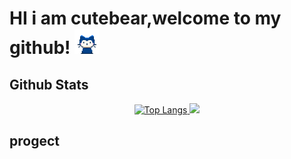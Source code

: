 <h1> HI i am cutebear,welcome to my github! <img src="https://github.com/cutebear0123/cutebear0123/blob/main/mona-whisper.gif?raw=true" width="40" height="40" /></h1>




## Github Stats

<div align="center">
  <a href="https://github.com/cutebear0123">
  <img src="https://github-readme-stats.vercel.app/api?username=cutebear0123" alt="Top Langs">
  </a>
  <a href="https://github.com/cutebear0123"><img src="https://github-readme-stats.vercel.app/api/top-langs/?username=cutebear0123&layout=compact&hide=html"></a>

</div>

## progect

<!-- [![verify](https://github-readme-stats.vercel.app/api/pin/?username=cutebear0123&repo=verify)](https://github.com/cutebear0123/verify) -->
<!-- [![welcome gif](https://github-readme-stats.vercel.app/api/pin/?username=cutebear0123&repo=discord.py_welcome_gif)](https://github.com/cutebear0123/discord.py_welcome_gif) -->
